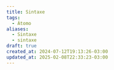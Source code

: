 ```yaml
---
title: Sintaxe
tags:
  - Átomo
aliases:
  - Sintaxe
  - sintaxe
draft: true
created_at: 2024-07-12T19:13:26-03:00
updated_at: 2025-02-08T22:33:23-03:00
---
```

